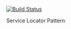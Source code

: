 [![Build Status](https://travis-ci.org/cagataygurturk/challenge.svg)](https://travis-ci.org/cagataygurturk/challenge)

Service Locator Pattern